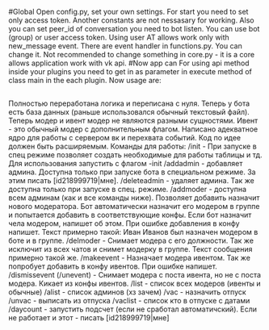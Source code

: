 #Global
Open config.py, set your own settings. For start you need to set only access token. Another constants are not nessasary for working.
Also you can set peer_id of conversation you need to bot listen.
You can use bot (group) or user access token. Using user AT allows work only with new_message event.
There are event handler in functions.py. You can change it. Not recommended to change something in core.py - it is a core allows application work with vk api.
#Now app can
For using api method inside your plugins you need to get in as parameter in execute method of class main in the each plugin.
Now usage are:
##
Полностью переработана логика и переписана с нуля. Теперь у бота есть база данных (раньше использовался обычный текстовый файл). Теперь модер и ивент модер не являются разными сущностями. Ивент - это обычный модер с дополнительным флагом. Написано адекватное ядро для работы с сервером вк и перехвата событий. Код по идее должен быть расширяемым.
Команды для работы:
/init - При запуске в спец режиме позволяет создать необходимые для работы таблицы и тд. Для использования запустить с флагом -init
/addadmin - добавляет админа. Доступна только при запуске бота в специальном режиме. За этим писать [id218999719|мнe].
/deleteadmin - удаляет админа. Так же доступна только при запуске в спец. режиме. 
/addmoder - доступна всем админам (как и все команды ниже). Позволяет добавить назначит нового модератора. Бот автоматически назначит его модером в группе и попытается добавить в соответствующие конфы. Если бот назначит чела модером, напишет об этом. При ошибке добавления в конфу напишет. Текст примерно такой: Иван Иванов был назначен модером в боте и в группе.
/delmoder - Снимает модера с его должности. Так же исключит из всех чатов и снимет модерку в группе. Текст сообщения примерно такой же.
/makeevent - Назначает модера ивентом. Так же попробует добавить в конфу ивентов. При ошибке напишет.
/dismissevent (/unevent) - Снимает модера с поста ивента, но не с поста модера. Кикает из конфы ивентов.
/list - список всех модеров (ивенты и обычные)
/alist - список админов (хз зачем)
/vac - назначить отпуск
/unvac - выписать из отпуска
/vaclist - список кто в отпуске с датами
/daycount - запустить подсчет (если не сработал автоматичский). Если не работает и этот - писать [id218999719|мнe]


